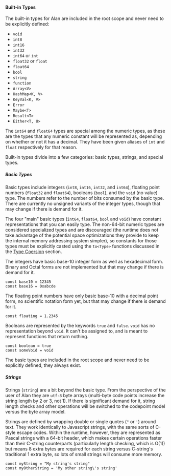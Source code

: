#### Built-in Types

The built-in types for Alan are included in the root scope and never need to be explicitly defined:

* `void`
* `int8`
* `int16`
* `int32`
* `int64` or `int`
* `float32` or `float`
* `float64`
* `bool`
* `string`
* `function`
* `Array<V>`
* `HashMap<K, V>`
* `KeyVal<K, V>`
* `Error`
* `Maybe<T>`
* `Result<T>`
* `Either<T, U>`

The `int64` and `float64` types are special among the numeric types, as these are the types that any numeric constant will be represented as, depending on whether or not it has a decimal. They have been given aliases of `int` and `float` respectively for that reason.

Built-in types divide into a few categories: basic types, strings, and special types.

##### Basic Types

Basic types include integers (`int8`, `int16`, `int32`, and `int64`), floating point numbers (`float32` and `float64`), booleans (`bool`), and the `void` (no value) type. The numbers refer to the number of bits consumed by the basic type. There are currently no unsigned variants of the integer types, though that may change if there is demand for it.

The four "main" basic types (`int64`, `float64`, `bool` and `void`) have constant representations that you can easily type. The non-64-bit numeric types are considered specialized types and are discouraged (the runtime does not take advantage of the potential space optimizations they provide to keep the internal memory addressing system simpler), so constants for those types must be explicitly casted using the `to<Type>` functions discussed in the [Type Coersion](./type_coersion.md) section.

The integers have basic base-10 integer form as well as hexadecimal form. Binary and Octal forms are not implemented but that may change if there is demand for it.

```alan
const base10 = 12345
const base16 = 0xabcde
```

The floating point numbers have only basic base-10 with a decimal point form, no scientific notation form yet, but that may change if there is demand for it.

```alan
const floating = 1.2345
```

Booleans are represented by the keywords `true` and `false`. `void` has no representation beyond `void`. It can't be assigned to, and is meant to represent functions that return nothing.

```alan
const boolean = true
const someVoid = void
```

The basic types are included in the root scope and never need to be explicitly defined, they always exist.

##### Strings

Strings (`string`) are a bit beyond the basic type. From the perspective of the user of Alan they are `utf-8` byte arrays (multi-byte code points increase the string length by 2 or 3, not 1). If there is significant demand for it, string length checks and other operations will be switched to the codepoint model versus the byte array model.

Strings are defined by wrapping double or single quotes (`"` or `'`) around text. They work identically to Javascript strings, with the same sorts of C-style escape codes. Within the runtime, however, they are represented as Pascal strings with a 64-bit header, which makes certain operations faster than their C-string counterparts (particularly length checking, which is O(1)) but means 8 extra bytes are required for each string versus C-string's traditional 1 extra byte, so lots of small strings will consume more memory.

```alan
const myString = "My string's string"
const myOtherString = 'My other string\'s string'
```